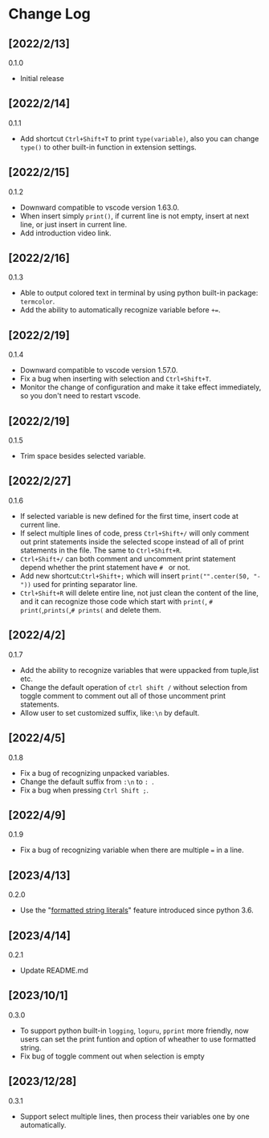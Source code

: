 # Change Log

## [2022/2/13]
0.1.0
- Initial release

## [2022/2/14]
0.1.1
- Add shortcut `Ctrl+Shift+T` to print `type(variable)`, also you can change `type()` to other built-in function in extension settings.

## [2022/2/15]
0.1.2
- Downward compatible to vscode version 1.63.0.
- When insert simply `print()`, if current line is not empty, insert at next line, or just insert in current line.
- Add introduction video link.

## [2022/2/16]
0.1.3
- Able to output colored text in terminal by using python built-in package: `termcolor`.
- Add the ability to automatically recognize variable before `+=`.

## [2022/2/19]
0.1.4
- Downward compatible to vscode version 1.57.0.
- Fix a bug when inserting with selection and `Ctrl+Shift+T`.
- Monitor the change of configuration and make it take effect immediately, so you don't need to restart vscode.

## [2022/2/19]
0.1.5
- Trim space besides selected variable.

## [2022/2/27]
0.1.6
- If selected variable is new defined for the first time, insert code at current line.
- If select multiple lines of code, press `Ctrl+Shift+/` will only comment out print statements inside the selected scope instead of all of print statements in the file. The same to `Ctrl+Shift+R`.
- `Ctrl+Shift+/` can both comment and uncomment print statement depend whether the print statement have `# ` or not.
- Add new shortcut:`Ctrl+Shift+;` which will insert `print("".center(50, "-"))` used for printing separator line.
- `Ctrl+Shift+R` will delete entire line, not just clean the content of the line, and it can recognize those code which start with `print(`, `# print(`,`prints(`,`# prints(` and delete them.

## [2022/4/2]
0.1.7
- Add the ability to recognize variables that were uppacked from tuple,list etc.
- Change the default operation of `ctrl shift /` without selection from toggle comment to comment out all of those uncomment print statements.
- Allow user to set customized suffix, like`:\n` by default. 

## [2022/4/5]
0.1.8
- Fix a bug of recognizing unpacked variables.
- Change the default suffix from `:\n` to `: `.
- Fix a bug when pressing `Ctrl Shift ;`.

## [2022/4/9]
0.1.9
- Fix a bug of recognizing variable when there are multiple `=` in a line.

## [2023/4/13]
0.2.0
- Use the "[formatted string literals](https://docs.python.org/3/whatsnew/3.6.html#pep-498-formatted-string-literals)" feature introduced since python 3.6.

## [2023/4/14]
0.2.1
- Update README.md

## [2023/10/1]
0.3.0
-  To support python built-in `logging`, `loguru`, `pprint` more friendly, now users can set the print funtion and option of wheather to use formatted string.
-  Fix bug of toggle comment out when selection is empty

## [2023/12/28]
0.3.1
-  Support select multiple lines, then process their variables one by one automatically.